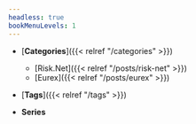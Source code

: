 ```yaml
---
headless: true
bookMenuLevels: 1
---
```


- [**Categories**]({{< relref "/categories" >}})
  - [Risk.Net]({{< relref "/posts/risk-net" >}})
  - [Eurex]({{< relref "/posts/eurex" >}})

- [**Tags**]({{< relref "/tags" >}})

- **Series**
